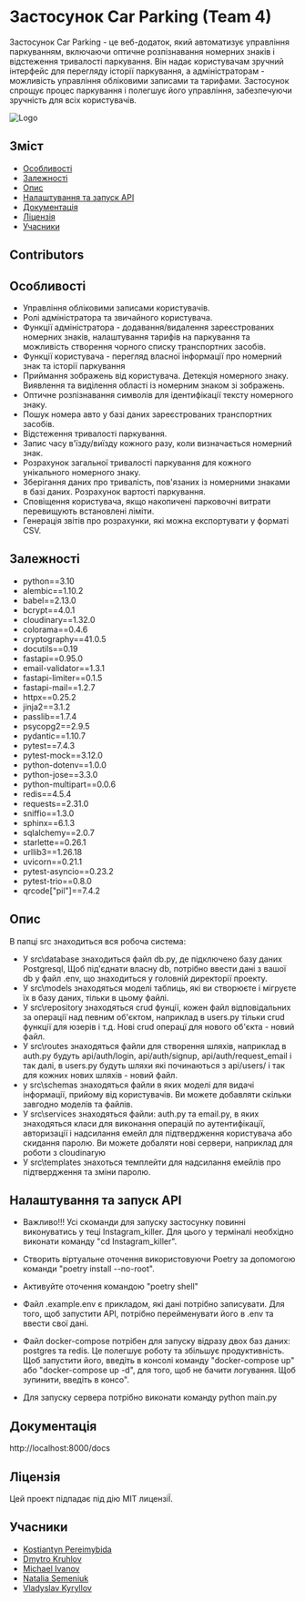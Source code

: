 # Застосунок Car Parking  (Team 4)


Застосунок Car Parking - це веб-додаток, який автоматизує управління паркуванням, включаючи оптичне розпізнавання номерних знаків і відстеження тривалості паркування. Він надає користувачам зручний інтерфейс для перегляду історії паркування, а адміністраторам - можливість управління обліковими записами та тарифами. Застосунок спрощує процес паркування і полегшує його управління, забезпечуючи зручність для всіх користувачів.



![Logo](https://drive.google.com/file/d/1Uoo6iezQR4HW6AsYs3QlIG604aL-eOXu/view?usp=sharing)



## Зміст
- [Особливості](#особливості)
- [Залежності](#залежності)
- [Опис](#опис)
- [Налаштування та запуск API](#налаштування_та_запуск_API)
- [Документація](#документація)
- [Ліцензія](#ліцензія)
- [Учасники](#учасники)
## Contributors

## Особливості
- Управління обліковими записами користувачів.
- Ролі адміністратора та звичайного користувача.
- Функції адміністратора - додавання/видалення зареєстрованих номерних знаків, налаштування тарифів на паркування та можливість створення чорного списку транспортних засобів.
- Функції користувача - перегляд власної інформації про номерний знак та історії паркування
- Приймання зображень від користувача. Детекція номерного знаку. Виявлення та виділення області із номерним знаком зі зображень.
- Оптичне розпізнавання символів для ідентифікації тексту номерного знаку.
- Пошук номера авто у базі даних зареєстрованих транспортних засобів.
- Відстеження тривалості паркування.
- Запис часу в'їзду/виїзду кожного разу, коли визначається номерний знак.
- Розрахунок загальної тривалості паркування для кожного унікального номерного знаку.
- Зберігання даних про тривалість, пов'язаних із номерними знаками в базі даних. Розрахунок вартості паркування.
- Сповіщення користувача, якщо накопичені парковочні витрати перевищують встановлені ліміти.
- Генерація звітів про розрахунки, які можна експортувати у форматі CSV.


## Залежності
  * python==3.10
  * alembic==1.10.2
  * babel==2.13.0
  * bcrypt==4.0.1
  * cloudinary==1.32.0
  * colorama==0.4.6
  * cryptography==41.0.5
  * docutils==0.19
  * fastapi==0.95.0
  * email-validator==1.3.1
  * fastapi-limiter==0.1.5
  * fastapi-mail==1.2.7
  * httpx==0.25.2
  * jinja2==3.1.2
  * passlib==1.7.4
  * psycopg2==2.9.5
  * pydantic==1.10.7
  * pytest==7.4.3
  * pytest-mock==3.12.0
  * python-dotenv==1.0.0
  * python-jose==3.3.0
  * python-multipart==0.0.6
  * redis==4.5.4
  * requests==2.31.0
  * sniffio==1.3.0
  * sphinx==6.1.3
  * sqlalchemy==2.0.7
  * starlette==0.26.1
  * urllib3==1.26.18
  * uvicorn==0.21.1
  * pytest-asyncio==0.23.2
  * pytest-trio==0.8.0
  * qrcode["pil"]==7.4.2

## Опис

В папці src знаходиться вся робоча система:
  -  У src\database знаходиться файл db.py, де підключено базу даних Postgresql, Щоб під'єднати власну db, потрібно ввести дані з вашої db у файл .env, що знаходиться у головній директорії проекту. 
  -  У src\models знаходяться моделі таблиць, які ви створюєте і мігруєте їх в базу даних, тільки в цьому файлі.
  -  У src\repository знаходяться crud фунції, кожен файл відповідальних за операції над певним об'єктом, наприклад в users.py тільки crud функції для юзерів і т.д. Нові crud операцї для нового об'єкта - новий файл.
  -  У src\routes знаходяться файли для створення шляхів, наприклад в auth.py будуть api/auth/login, api/auth/signup, api/auth/request_email і так далі, в users.py будуть шляхи які починаються з api/users/ і так для кожних нових шляхів - новий файл.
  -  у src\schemas знаходяться файли в яких моделі для видачі інформації, прийому від користувачів. Ви можете добавляти скільки завгодно моделів та файлів. 
  -  У src\services знаходяться файли: auth.py та email.py, в яких знаходяться класи для виконання операцій по аутентифікації, авторизації і надсилання емейл для підтвердження користувача або скидання паролю. Ви можете добаляти нові сервери, наприклад для роботи з cloudinaryю
  -  У src\templates знахоться темплейти для надсилання емейлів про підтвердження та зміни паролю.


## Налаштування та запуск API 
- Важливо!!! Усі скоманди для запуску застосунку повинні виконуватись у теці Instagram_killer. Для цього у терміналі необхідно виконати команду "cd Instagram_killer".

- Створить віртуальне оточення використовуючи Poetry за допомогою команди "poetry install --no-root".

- Активуйте оточення командою "poetry shell"

- Файл .example.env є прикладом, які дані потрібно записувати. Для того, щоб запустити API, потрібно перейменувати його в .env та ввести свої дані.

- Файл docker-compose потрібен для запуску відразу двох баз даних: postgres та redis. Це полегшує роботу та збільшує продуктивність. Щоб запустити  його, введіть в консолі команду "docker-compose up" або "docker-compose up -d", для того, щоб не бачити логування. Щоб зупинити, введіть в консо".

- Для запуску сервера потрібно виконати команду python main.py

## Документація

http://localhost:8000/docs

## Ліцензія

Цей проект підпадає під дію MIT лицензіЇ.

## Учасники
- [Kostiantyn Pereimybida](https://github.com/KossKokos)
- [Dmytro Kruhlov](https://github.com/Dmytro-Kruhlov)
- [Michael Ivanov](https://github.com/MikeIV2007)
- [Natalia Semeniuk](https://github.com/N1a2t3a)
- [Vladyslav Kyryllov](https://github.com/Vlad96Kir7)
